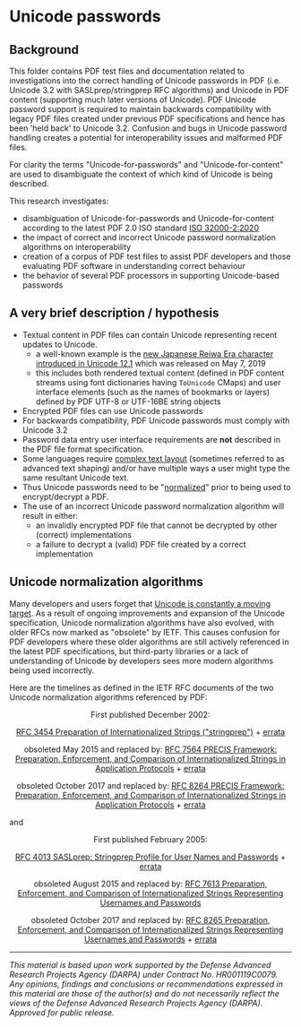 # Unicode passwords

## Background

This folder contains PDF test files and documentation related to investigations into the correct handling of Unicode passwords in PDF (i.e. Unicode 3.2 with SASLprep/stringprep RFC algorithms) and Unicode in PDF content (supporting much later versions of Unicode). PDF Unicode password support is required to maintain backwards compatibility with legacy PDF files created under previous PDF specifications and hence has been 'held back' to Unicode 3.2. Confusion and bugs in Unicode password handling creates a potential for interoperability issues and malformed PDF files.

For clarity the terms "Unicode-for-passwords" and "Unicode-for-content" are used to disambiguate the context of which kind of Unicode is being described.

This research investigates:
* disambiguation of Unicode-for-passwords and Unicode-for-content according to the latest PDF 2.0 ISO standard [ISO 32000-2:2020](https://www.iso.org/standard/75839.html)
* the impact of correct and incorrect Unicode password normalization algorithms on interoperability
* creation of a corpus of PDF test files to assist PDF developers and those evaluating PDF software in understanding correct behaviour
* the behavior of several PDF processors in supporting Unicode-based passwords


## A very brief description / hypothesis

* Textual content in PDF files can contain Unicode representing recent updates to Unicode.
  - a well-known example is the [new Japanese Reiwa Era character introduced in Unicode 12.1](http://blog.unicode.org/2019/05/unicode-12-1-en.html) which was released on May 7, 2019
  - this includes both rendered textual content (defined in PDF content streams using font dictionaries having `ToUnicode` CMaps) and user interface elements (such as the names of bookmarks or layers) defined by PDF UTF-8 or UTF-16BE string objects
* Encrypted PDF files can use Unicode passwords
* For backwards compatibility, PDF Unicode passwords must comply with Unicode 3.2
* Password data entry user interface requirements are **not** described in the PDF file format specification.
* Some languages require [complex text layout](https://en.wikipedia.org/wiki/Complex_text_layout) (sometimes referred to as advanced text shaping) and/or have multiple ways a user might type the same resultant Unicode text.
* Thus Unicode passwords need to be "[normalized](https://en.wikipedia.org/wiki/Unicode_equivalence#Normalization)" prior to being used to encrypt/decrypt a PDF.
* The use of an incorrect Unicode password normalization algorithm will result in either:
  - an invalidly encrypted PDF file that cannot be decrypted by other (correct) implementations
  - a failure to decrypt a (valid) PDF file created by a correct implementation


## Unicode normalization algorithms

Many developers and users forget that [Unicode is constantly a moving target](https://www.unicode.org/history/publicationdates.html). As a result of ongoing improvements and expansion of the Unicode specification, Unicode normalization algorithms have also evolved, with older RFCs now marked as "obsolete" by IETF. This causes confusion for PDF developers where these older algorithms are still actively referenced in the latest PDF specifications, but third-party libraries or a lack of understanding of Unicode by developers sees more modern algorithms being used incorrectly.

Here are the timelines as defined in the IETF RFC documents of the two Unicode normalization algorithms referenced by PDF:

<div align="center">
First published December 2002:

[RFC 3454 Preparation of Internationalized Strings ("stringprep")](https://datatracker.ietf.org/doc/html/rfc3454) + [errata](https://www.rfc-editor.org/errata_search.php?rfc=3454&rec_status=0)

obsoleted May 2015 and replaced by:
[RFC 7564 PRECIS Framework: Preparation, Enforcement, and Comparison of Internationalized Strings in Application Protocols](https://datatracker.ietf.org/doc/html/rfc7564) + [errata](https://www.rfc-editor.org/errata_search.php?rfc=7564&rec_status=0)

obsoleted October 2017 and replaced by:
[RFC 8264 PRECIS Framework: Preparation, Enforcement, and Comparison of Internationalized Strings in Application Protocols](https://datatracker.ietf.org/doc/html/rfc8264) + [errata](https://www.rfc-editor.org/errata_search.php?rfc=8264&rec_status=0)
</div>

and

<div align="center">
First published February 2005:

[RFC 4013 SASLprep: Stringprep Profile for User Names and Passwords](https://datatracker.ietf.org/doc/html/rfc4013) + [errata](https://www.rfc-editor.org/errata_search.php?rfc=4013&rec_status=0)

obsoleted August 2015 and replaced by:
[RFC 7613 Preparation, Enforcement, and Comparison of Internationalized Strings Representing Usernames and Passwords](https://datatracker.ietf.org/doc/html/rfc7613)

obsoleted October 2017 and replaced by:
[RFC 8265 Preparation, Enforcement, and Comparison of Internationalized Strings Representing Usernames and Passwords](https://datatracker.ietf.org/doc/html/rfc8265) + [errata](https://www.rfc-editor.org/errata_search.php?rfc=8265&rec_status=0)
</div>

___
*This material is based upon work supported by the Defense Advanced Research Projects Agency (DARPA) under Contract No. HR001119C0079. Any opinions, findings and conclusions or recommendations expressed in this material are those of the author(s) and do not necessarily reflect the views of the Defense Advanced Research Projects Agency (DARPA). Approved for public release.*
